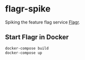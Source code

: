 # flagr-spike

Spiking the feature flag service [Flagr](https://github.com/checkr/flagr).

## Start Flagr in Docker

```sh
docker-compose build
docker-compose up
```
